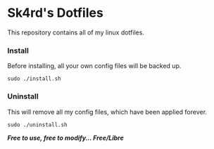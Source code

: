 # Sk4rd's Dotfiles

This repository contains all of my linux dotfiles.

### Install

Before installing, all your own config files will be backed up.

```
sudo ./install.sh
```

### Uninstall

This will remove all my config files, which have been applied forever.

```
sudo ./uninstall.sh
```

_**Free to use, free to modify... Free/Libre**_
